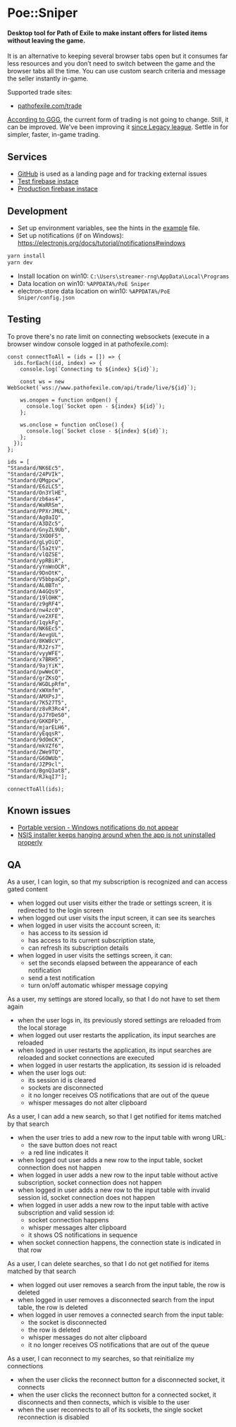 # Poe::Sniper

#### Desktop tool for Path of Exile to make instant offers for listed items without leaving the game.


It is an alternative to keeping several browser tabs open but it consumes far less resources and you don’t need to switch between the game and the browser tabs all the time. You can use custom search criteria and message the seller instantly in-game.

Supported trade sites:
- [pathofexile.com/trade](https://www.pathofexile.com/trade/search/)

[According to GGG](https://www.poe-vault.com/news/2019/05/03/improvements-to-trading-in-path-of-exile-on-pc-are-they-coming), the current form of trading is not going to change. Still, it can be improved. We've been improving it [since Legacy league](https://github.com/5k-mirrors/poe-sniper/releases/tag/v0.1.0). Settle in for simpler, faster, in-game trading.

## Services

- [GitHub](https://github.com/5k-mirrors/poe-sniper) is used as a landing page and for tracking external issues
- [Test firebase instace](https://console.firebase.google.com/u/0/project/poe-sniper/overview)
- [Production firebase instace](https://console.firebase.google.com/u/0/project/poe-sniper-gateway/overview)

## Development

- Set up environment variables, see the hints in the [example](./.env.example) file.
- Set up notifications (if on Windows): https://electronjs.org/docs/tutorial/notifications#windows

```bash
yarn install
yarn dev
```

- Install location on win10: `C:\Users\streamer-rng\AppData\Local\Programs`
- Data location on win10: `%APPDATA%/PoE Sniper`
- electron-store data location on win10: `%APPDATA%/PoE Sniper/config.json`

## Testing

To prove there's no rate limit on connecting websockets (execute in a browser window console logged in at pathofexile.com):
```
const connectToAll = (ids = []) => {
  ids.forEach((id, index) => {
    console.log(`Connecting to ${index} ${id}`);

    const ws = new WebSocket(`wss://www.pathofexile.com/api/trade/live/${id}`);

    ws.onopen = function onOpen() {
      console.log(`Socket open - ${index} ${id}`);
    };

    ws.onclose = function onClose() {
      console.log(`Socket close - ${index} ${id}`);
    };
  });
};

ids = [
"Standard/NK6Ec5",
"Standard/24PVIk",
"Standard/QMgpcw",
"Standard/E6zLC5",
"Standard/On3YlHE",
"Standard/zb6as4",
"Standard/WaRRSm",
"Standard/PPXrJMUL",
"Standard/Ag0aIQ",
"Standard/A3DZc5",
"Standard/GnyZL9Ub",
"Standard/3XO0F5",
"Standard/gLyOiQ",
"Standard/l5a2tV",
"Standard/vlQZSE",
"Standard/ypRBiR",
"Standard/yYnWnOCR",
"Standard/9DnOtK",
"Standard/V5bbpaCp",
"Standard/AL0BTn",
"Standard/A4GQs9",
"Standard/19lOHK",
"Standard/z9gRF4",
"Standard/nw4zc0",
"Standard/ve2XFE",
"Standard/1qykFg",
"Standard/NK6Ec5",
"Standard/AevgUL",
"Standard/8KW8cV",
"Standard/RJ2rs7",
"Standard/vyyWFE",
"Standard/x7BRH5",
"Standard/9ajYiK",
"Standard/pwWeC0",
"Standard/grZKsQ",
"Standard/WGDLpRfm",
"Standard/xWXmfm",
"Standard/AMXPsJ",
"Standard/7K527T5",
"Standard/z8vR3Rc4",
"Standard/pJ7YDeS0",
"Standard/GKKDFb",
"Standard/mjarELH6",
"Standard/yEqqsR",
"Standard/9dOmCK",
"Standard/mkVZf6",
"Standard/ZWe9TQ",
"Standard/G6OWUb",
"Standard/JZP9cl",
"Standard/BgnQ3at8",
"Standard/RJkqI7"];

connectToAll(ids);
```

## Known issues

- [Portable version - Windows notifications do not appear](https://github.com/electron-userland/electron-builder/issues/4054)
- [NSIS installer keeps hanging around when the app is not uninstalled properly](https://github.com/electron-userland/electron-builder/issues/4057#issuecomment-537684523)

## QA

As a user, I can login, so that my subscription is recognized and can access gated content

- when logged out user visits either the trade or settings screen, it is redirected to the login screen
- when logged out user visits the input screen, it can see its searches
- when logged in user visits the account screen, it:
  - has access to its session id
  - has access to its current subscription state,
  - can refresh its subscription details
- when logged in user visits the settings screen, it can:
  - set the seconds elapsed between the appearance of each notification
  - send a test notification
  - turn on/off automatic whisper message copying

As a user, my settings are stored locally, so that I do not have to set them again

- when the user logs in, its previously stored settings are reloaded from the local storage
- when logged out user restarts the application, its input searches are reloaded
- when logged in user restarts the application, its input searches are reloaded and socket connections are executed
- when logged in user restarts the application, its session id is reloaded
- when the user logs out:
  - its session id is cleared
  - sockets are disconnected
  - it no longer receives OS notifications that are out of the queue
  - whisper messages do not alter clipboard

As a user, I can add a new search, so that I get notified for items matched by that search

- when the user tries to add a new row to the input table with wrong URL:
  - the save button does not react
  - a red line indicates it
- when logged out user adds a new row to the input table, socket connection does not happen
- when logged in user adds a new row to the input table without active subscription, socket connection does not happen
- when logged in user adds a new row to the input table with invalid session id, socket connection does not happen
- when logged in user adds a new row to the input table with active subscription and valid session id:
  - socket connection happens
  - whisper messages alter clipboard
  - it shows OS notifications in sequence
- when socket connection happens, the connection state is indicated in that row

As a user, I can delete searches, so that I do not get notified for items matched by that search

- when logged out user removes a search from the input table, the row is deleted
- when logged in user removes a disconnected search from the input table, the row is deleted
- when logged in user removes a connected search from the input table:
  - the socket is disconnected
  - the row is deleted
  - whisper messages do not alter clipboard
  - it no longer receives OS notifications that are out of the queue

As a user, I can reconnect to my searches, so that reinitialize my connections

- when the user clicks the reconnect button for a disconnected socket, it connects
- when the user clicks the reconnect button for a connected socket, it disconnects and then connects, which is visible to the user
- when the user reconnects to all of its sockets, the single socket reconnection is disabled
